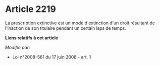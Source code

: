 # Article 2219

La prescription extinctive est un mode d'extinction d'un droit résultant de l'inaction de son titulaire pendant un certain
laps de temps.

**Liens relatifs à cet article**

_Modifié par_:

  - Loi n°2008-561 du 17 juin 2008 - art. 1
